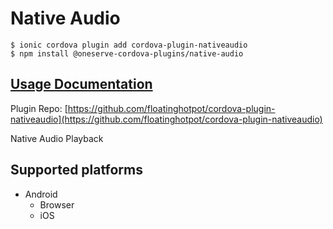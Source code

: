 # Native Audio

```
$ ionic cordova plugin add cordova-plugin-nativeaudio
$ npm install @oneserve-cordova-plugins/native-audio
```

## [Usage Documentation](https://oneserve.gitbook.io/oneserve-cordova-plugins/plugins/native-audio/)

Plugin Repo: [https://github.com/floatinghotpot/cordova-plugin-nativeaudio](https://github.com/floatinghotpot/cordova-plugin-nativeaudio)

Native Audio Playback

## Supported platforms

- Android
  - Browser
  - iOS
  


